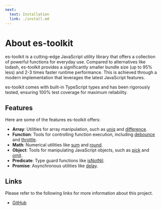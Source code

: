 ```yaml
---
next:
  text: Installation
  link: ./install.md
---
```

About es-toolkit
===============

es-toolkit is a cutting-edge JavaScript utility library that offers a collection of powerful functions for everyday use. Compared to alternatives like lodash, es-toolkit provides a significantly smaller bundle size (up to 95% less) and 2-3 times faster runtime performance. This is achieved through a modern implementation that leverages the latest JavaScript features.

es-toolkit comes with built-in TypeScript types and has been rigorously tested, ensuring 100% test coverage for maximum reliability.


## Features

Here are some of the features es-toolkit offers:

- **Array**: Utilities for array manipulation, such as [uniq](./reference/array/uniq.md) and [difference](./reference/array/difference.md).
- **Function**: Tools for controlling function execution, including [debounce](./reference/function/debounce.md) and [throttle](./reference/function/throttle.md).
- **Math**: Numerical utilities like [sum](./reference/math/sum.md) and [round](./reference/math/round.md).
- **Object**: Tools for manipulating JavaScript objects, such as [pick](./reference/object/pick.md) and [omit](./reference/object/omit.md).
- **Predicate**: Type guard functions like [isNotNil](./reference/predicate/isNotNil.md).
- **Promise**: Asynchronous utilities like [delay](./reference/promise/delay.md).

## Links

Please refer to the following links for more information about this project.

 -  [GitHub](https://github.com/toss/es-toolkit)
